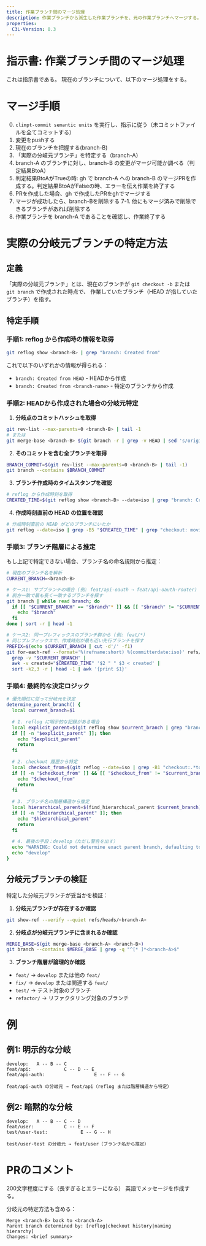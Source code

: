 ```yaml
---
title: 作業ブランチ間のマージ処理
description: 作業ブランチから派生した作業ブランチを、元の作業ブランチへマージする。
properties:
  C3L-Version: 0.3
---
```

# 指示書: 作業ブランチ間のマージ処理

これは指示書である。
現在のブランチについて、以下のマージ処理をする。

# マージ手順

0. `climpt-commit semantic units` を実行し、指示に従う（未コミットファイルを全てコミットする）
1. 変更をpushする
2. 現在のブランチを把握する(branch-B)
3. 「実際の分岐元ブランチ」を特定する（branch-A）
4. branch-A のブランチに対し、branch-B の変更がマージ可能か調べる（判定結果BtoA）
5. 判定結果BtoAがTrueの時: gh で branch-A への branch-B のマージPRを作成する。判定結果BtoAがFalseの時、エラーを伝え作業を終了する
6. PRを作成した場合、gh で作成したPRをghでマージする
7. マージが成功したら、branch-Bを削除する
7-1. 他にもマージ済みで削除できるブランチがあれば削除する
8. 作業ブランチを branch-A であることを確認し、作業終了する

# 実際の分岐元ブランチの特定方法

## 定義
「実際の分岐元ブランチ」とは、現在のブランチが `git checkout -b` または `git branch` で作成された時点で、
作業していたブランチ（HEAD が指していたブランチ）を指す。

## 特定手順

### 手順1: reflog から作成時の情報を取得
```bash
git reflog show <branch-B> | grep "branch: Created from"
```
これで以下のいずれかの情報が得られる：
- `branch: Created from HEAD` - HEADから作成
- `branch: Created from <branch-name>` - 特定のブランチから作成

### 手順2: HEADから作成された場合の分岐元特定

1. **分岐点のコミットハッシュを取得**
```bash
git rev-list --max-parents=0 <branch-B> | tail -1
# または
git merge-base <branch-B> $(git branch -r | grep -v HEAD | sed 's/origin\///')
```

2. **そのコミットを含む全ブランチを取得**
```bash
BRANCH_COMMIT=$(git rev-list --max-parents=0 <branch-B> | tail -1)
git branch --contains $BRANCH_COMMIT
```

3. **ブランチ作成時のタイムスタンプを確認**
```bash
# reflog から作成時刻を取得
CREATED_TIME=$(git reflog show <branch-B> --date=iso | grep "branch: Created" | awk '{print $2, $3}')
```

4. **作成時刻直前の HEAD の位置を確認**
```bash
# 作成時刻直前の HEAD がどのブランチにいたか
git reflog --date=iso | grep -B5 "$CREATED_TIME" | grep "checkout: moving from"
```

### 手順3: ブランチ階層による推定

もし上記で特定できない場合、ブランチ名の命名規則から推定：

```bash
# 現在のブランチ名を解析
CURRENT_BRANCH=<branch-B>

# ケース1: サブブランチの場合 (例: feat/api-oauth → feat/api-oauth-router)
# 前方一致で最も長く一致するブランチを探す
git branch | while read branch; do
  if [[ "$CURRENT_BRANCH" == "$branch"* ]] && [[ "$branch" != "$CURRENT_BRANCH" ]]; then
    echo "$branch"
  fi
done | sort -r | head -1

# ケース2: 同一プレフィックスのブランチ群から (例: feat/*)
# 同じプレフィックスで、作成時刻が最も近い先行ブランチを探す
PREFIX=$(echo $CURRENT_BRANCH | cut -d'/' -f1)
git for-each-ref --format='%(refname:short) %(committerdate:iso)' refs/heads/$PREFIX/* | 
  grep -v "$CURRENT_BRANCH" |
  awk -v created="$CREATED_TIME" '$2 " " $3 < created' |
  sort -k2,3 -r | head -1 | awk '{print $1}'
```

### 手順4: 最終的な決定ロジック

```bash
# 優先順位に従って分岐元を決定
determine_parent_branch() {
  local current_branch=$1
  
  # 1. reflog に明示的な記録がある場合
  local explicit_parent=$(git reflog show $current_branch | grep "branch: Created from" | sed 's/.*Created from //' | grep -v HEAD)
  if [[ -n "$explicit_parent" ]]; then
    echo "$explicit_parent"
    return
  fi
  
  # 2. checkout 履歴から特定
  local checkout_from=$(git reflog --date=iso | grep -B1 "checkout:.*to $current_branch" | grep "checkout: moving from" | head -1 | sed 's/.*moving from \([^ ]*\).*/\1/')
  if [[ -n "$checkout_from" ]] && [[ "$checkout_from" != "$current_branch" ]]; then
    echo "$checkout_from"
    return
  fi
  
  # 3. ブランチ名の階層構造から推定
  local hierarchical_parent=$(find_hierarchical_parent $current_branch)
  if [[ -n "$hierarchical_parent" ]]; then
    echo "$hierarchical_parent"
    return
  fi
  
  # 4. 最後の手段：develop（ただし警告を出す）
  echo "WARNING: Could not determine exact parent branch, defaulting to develop" >&2
  echo "develop"
}
```

## 分岐元ブランチの検証

特定した分岐元ブランチが妥当かを検証：

1. **分岐元ブランチが存在するか確認**
```bash
git show-ref --verify --quiet refs/heads/<branch-A>
```

2. **分岐点が分岐元ブランチに含まれるか確認**
```bash
MERGE_BASE=$(git merge-base <branch-A> <branch-B>)
git branch --contains $MERGE_BASE | grep -q "^[* ]*<branch-A>$"
```

3. **ブランチ階層が論理的か確認**
- `feat/` → `develop` または他の `feat/`
- `fix/` → `develop` または関連する `feat/`
- `test/` → テスト対象のブランチ
- `refactor/` → リファクタリング対象のブランチ

# 例

## 例1: 明示的な分岐
```
develop:   A -- B -- C
feat/api:            C -- D -- E
feat/api-auth:                  E -- F -- G

feat/api-auth の分岐元 → feat/api（reflog または階層構造から特定）
```

## 例2: 暗黙的な分岐
```
develop:   A -- B -- C -- D
feat/user:           C -- E -- F
test/user-test:            E -- G -- H

test/user-test の分岐元 → feat/user（ブランチ名から推定）
```

# PRのコメント

200文字程度にする（長すぎるとエラーになる）
英語でメッセージを作成する。

分岐元の特定方法も含める：
```
Merge <branch-B> back to <branch-A>
Parent branch determined by: [reflog|checkout history|naming hierarchy]
Changes: <brief summary>
```